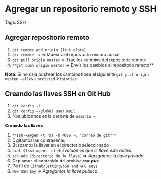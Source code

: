 # Agregar un repositorio remoto y SSH

Tags: SSH

## Agregar repositorio remoto

1. `git remote add origin [link clone]`
2. `git remote -v` ⇒ Muestra el repositorio remoto actual
3. `git pull origin master` ⇒ Trae los cambios del repositorio remoto
4. `**git push origin master` ⇒ Envía los cambios al repositorio remoto**

**Nota:** Si no deja pushear los cambios tipea el siguiente `git pull origin master —allow-unrelated-histories`

## Creando las llaves SSH en Git Hub

1. `git config -l`
2. `git config —-global user.mail`
3. Nos ubicamos en la carpeta de `usuario ~` 

**Creando las llaves**

1. `**ssh-keygen -t rsa -b 4096 -C "correo de git"**`
2. Digitamos las contraseñas
3. Buscamos la llaver en el directorio seleccionado
4. `eval $(ssh-agent -s)` ⇒ *Evaluamos que la llave este activa*
5. `ssh-add [directorio de la llave]` ⇒ *Agregamos la llave privada*
6. Copiamos el contenido del archivo ***rsa.pub***
7. Perfil de `Github/Setting/SSH and GPG Keys`
8. `New SSH key` ⇒ *Agregamos la llave publica*